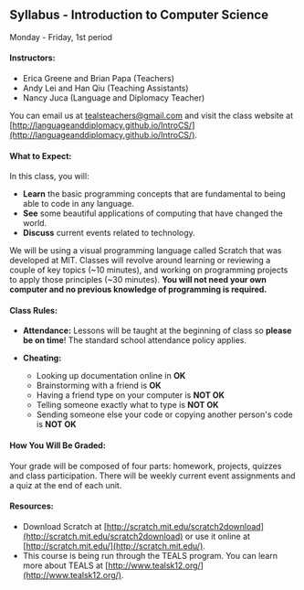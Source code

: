 ## Syllabus - Introduction to Computer Science
Monday - Friday, 1st period

#### Instructors:
* Erica Greene and Brian Papa (Teachers)
* Andy Lei and Han Qiu (Teaching Assistants)
* Nancy Juca (Language and Diplomacy Teacher)

You can email us at tealsteachers@gmail.com and visit the class website at [http://languageanddiplomacy.github.io/IntroCS/](http://languageanddiplomacy.github.io/IntroCS/).

#### What to Expect: 

In this class, you will:

* **Learn** the basic programming concepts that are fundamental to being able to code in any language. 
* **See** some beautiful applications of computing that have changed the world.
* **Discuss** current events related to technology.

We will be using a visual programming language called Scratch that was developed at MIT. Classes will revolve around learning or reviewing a couple of key topics (~10 minutes), and working on programming projects to apply those principles (~30 minutes). **You will not need your own computer and no previous knowledge of programming is required.**


#### Class Rules: 

* **Attendance:** Lessons will be taught at the beginning of class so **please be on time**! The standard school attendance policy applies. 

* **Cheating:** 
  - Looking up documentation online in **OK**
  - Brainstorming with a friend is **OK**
  - Having a friend type on your computer is **NOT OK**
  - Telling someone exactly what to type is **NOT OK**
  - Sending someone else your code or copying another person's code is **NOT OK**

#### How You Will Be Graded:
Your grade will be composed of four parts: homework, projects, quizzes and class participation. There will be weekly current event assignments and a quiz at the end of each unit. 

#### Resources: 
* Download Scratch at [http://scratch.mit.edu/scratch2download](http://scratch.mit.edu/scratch2download) or use it online at [http://scratch.mit.edu/](http://scratch.mit.edu/). 
* This course is being run through the TEALS program. You can learn more about TEALS at [http://www.tealsk12.org/](http://www.tealsk12.org/). 


